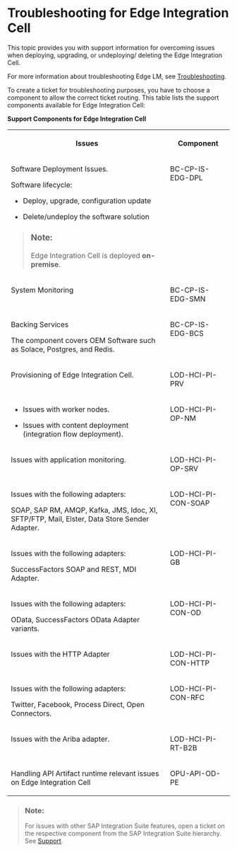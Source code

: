 <!-- loio816d9e4da9294eeb9b27616d6d5a85d9 -->

# Troubleshooting for Edge Integration Cell

This topic provides you with support information for overcoming issues when deploying, upgrading, or undeploying/ deleting the Edge Integration Cell.

For more information about troubleshooting Edge LM, see [Troubleshooting](https://help.sap.com/docs/EDGE_LIFECYCLE_MANAGEMENT/9d5719aae5aa4d479083253ba79c23f9/8496e7345e994a88b4a8d23cc6dc798a.html).

To create a ticket for troubleshooting purposes, you have to choose a component to allow the correct ticket routing. This table lists the support components available for Edge Integration Cell:

**Support Components for Edge Integration Cell**


<table>
<tr>
<th valign="top">

Issues



</th>
<th valign="top">

Component



</th>
</tr>
<tr>
<td valign="top">

Software Deployment Issues.

Software lifecycle:

-   Deploy, upgrade, configuration update

-   Delete/undeploy the software solution

> ### Note:  
> Edge Integration Cell is deployed **on-premise**.



</td>
<td valign="top">

BC-CP-IS-EDG-DPL



</td>
</tr>
<tr>
<td valign="top">

System Monitoring



</td>
<td valign="top">

BC-CP-IS-EDG-SMN



</td>
</tr>
<tr>
<td valign="top">

Backing Services

The component covers OEM Software such as Solace, Postgres, and Redis.



</td>
<td valign="top">

BC-CP-IS-EDG-BCS



</td>
</tr>
<tr>
<td valign="top">

Provisioning of Edge Integration Cell.



</td>
<td valign="top">

LOD-HCI-PI-PRV



</td>
</tr>
<tr>
<td valign="top">

-   Issues with worker nodes.

-   Issues with content deployment \(integration flow deployment\).



</td>
<td valign="top">

LOD-HCI-PI-OP-NM



</td>
</tr>
<tr>
<td valign="top">

Issues with application monitoring.



</td>
<td valign="top">

LOD-HCI-PI-OP-SRV



</td>
</tr>
<tr>
<td valign="top">

Issues with the following adapters:

SOAP, SAP RM, AMQP, Kafka, JMS, Idoc, XI, SFTP/FTP, Mail, Elster, Data Store Sender Adapter.



</td>
<td valign="top">

LOD-HCI-PI-CON-SOAP



</td>
</tr>
<tr>
<td valign="top">

Issues with the following adapters:

SuccessFactors SOAP and REST, MDI Adapter.



</td>
<td valign="top">

LOD-HCI-PI-GB



</td>
</tr>
<tr>
<td valign="top">

Issues with the following adapters:

OData, SuccessFactors OData Adapter variants.



</td>
<td valign="top">

LOD-HCI-PI-CON-OD



</td>
</tr>
<tr>
<td valign="top">

Issues with the HTTP Adapter



</td>
<td valign="top">

LOD-HCI-PI-CON-HTTP



</td>
</tr>
<tr>
<td valign="top">

Issues with the following adapters:

Twitter, Facebook, Process Direct, Open Connectors.



</td>
<td valign="top">

LOD-HCI-PI-CON-RFC



</td>
</tr>
<tr>
<td valign="top">

Issues with the Ariba adapter.



</td>
<td valign="top">

LOD-HCI-PI-RT-B2B



</td>
</tr>
<tr>
<td valign="top">

Handling API Artifact runtime relevant issues on Edge Integration Cell 



</td>
<td valign="top">

OPU-API-OD-PE



</td>
</tr>
</table>

> ### Note:  
> For issues with other SAP Integration Suite features, open a ticket on the respective component from the SAP Integration Suite hierarchy. See [Support](https://help.sap.com/docs/SAP_INTEGRATION_SUITE/51ab953548be4459bfe8539ecaeee98d/6abc8746df294fe4ac5877e39683dee6.html?version=CLOUD).

